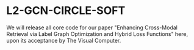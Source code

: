 # L2-GCN-CIRCLE-SOFT
We will release all core code for our paper "Enhancing Cross-Modal Retrieval via Label Graph Optimization and Hybrid Loss Functions" here, upon its acceptance by The Visual Computer.
